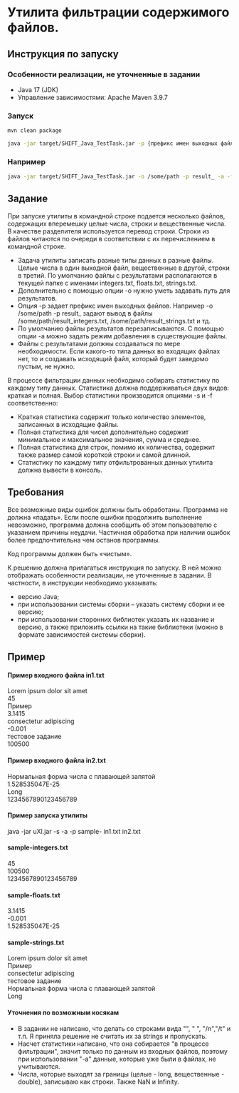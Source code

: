 # Утилита фильтрации содержимого файлов. 
## Инструкция по запуску
### Особенности реализации, не уточненные в задании
 - Java 17 (JDK)
 - Управление зависимостями: Apache Maven 3.9.7

### Запуск

```bash
mvn clean package

java -jar target/SHIFT_Java_TestTask.jar -p {префикс имен выходных файлов} {входные файлы} -s -f -a -o {путь для результатов}
```

### Например

```bash
java -jar target/SHIFT_Java_TestTask.jar -o /some/path -p result_ -a -f in1.txt in2.txt
```

## Задание
При запуске утилиты в командной строке подается несколько файлов, содержащих вперемешку целые числа, строки и вещественные числа. В качестве разделителя используется перевод строки. Строки из файлов читаются по очереди в соответствии с их перечислением в командной строке.
 - Задача утилиты записать разные типы данных в разные файлы. Целые числа в один выходной файл, вещественные в другой, строки в третий. По умолчанию файлы с результатами располагаются в текущей папке с именами integers.txt, floats.txt, strings.txt.
 - Дополнительно с помощью опции -o нужно уметь задавать путь для результатов.
 - Опция -p задает префикс имен выходных файлов. Например -o /some/path -p result_ задают вывод в файлы /some/path/result_integers.txt, /some/path/result_strings.txt и тд.
 - По умолчанию файлы результатов перезаписываются. С помощью опции -a можно задать режим добавления в существующие файлы.
 - Файлы с результатами должны создаваться по мере необходимости. Если какого-то типа данных во входящих файлах нет, то и создавать исходящий файл, который будет заведомо пустым, не нужно.

В процессе фильтрации данных необходимо собирать статистику по каждому типу данных. Статистика должна поддерживаться двух видов: краткая и полная. Выбор статистики производится опциями -s и -f соответственно:
 - Краткая статистика содержит только количество элементов, записанных в исходящие файлы.
 - Полная статистика для чисел дополнительно содержит минимальное и максимальное значения, сумма и среднее.
 - Полная статистика для строк, помимо их количества, содержит также размер самой короткой строки и самой длинной.
 - Статистику по каждому типу отфильтрованных данных утилита должна вывести в консоль.

## Требования
Все возможные виды ошибок должны быть обработаны. Программа не должна «падать». Если после ошибки продолжить выполнение невозможно, программа должна сообщить об этом пользователю с указанием причины неудачи. Частичная обработка при наличии ошибок более предпочтительна чем останов программы. 

Код программы должен быть «чистым».

К решению должна прилагаться инструкция по запуску. В ней можно отображать особенности реализации, не уточненные в задании. В частности, в инструкции необходимо указывать:
 - версию Java;
 - при использовании системы сборки – указать систему сборки и ее версию;
 - при использовании сторонних библиотек указать их название и версию, а также приложить ссылки на такие библиотеки (можно в формате зависимостей системы сборки).

## Пример
#### Пример входного файла in1.txt 
Lorem ipsum dolor sit amet  
45  
Пример  
3.1415  
consectetur adipiscing  
-0.001  
тестовое задание  
100500  

#### Пример входного файла in2.txt 
Нормальная форма числа с плавающей запятой  
1.528535047E-25  
Long  
1234567890123456789  

#### Пример запуска утилиты 
java -jar uXl.jar -s -a -p sample- in1.txt in2.txt 

#### sample-integers.txt 
45  
100500  
1234567890123456789  

#### sample-floats.txt 
3.1415  
-0.001  
1.528535047E-25  

#### sample-strings.txt
Lorem ipsum dolor sit amet  
Пример  
consectetur adipiscing  
тестовое задание  
Нормальная форма числа с плавающей запятой  
Long

#### Уточнения по возможным косякам
 - В задании не написано, что делать со строками вида "", " ", "/n","/t" и т.п. Я приняла решение не считать их за strings и пропускать.
 - Насчет статистики написано, что она собирается "в процессе фильтрации", значит только по данным из входных файлов, поэтому при использовании "-a" данные, которые уже были в файлах, не учитываются.
 - Числа, которые выходят за границы (целые - long, вещественные - double), записываю как строки. Также NaN и Infinity.